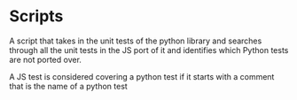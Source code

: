 # Scripts

A script that takes in the unit tests of the python library and searches
through all the unit tests in the JS port of it and identifies which Python
tests are not ported over.

A JS test is considered covering a python test if it starts with a comment that
is the name of a python test
